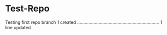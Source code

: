 # Test-Repo
Testing first repo
branch 1 created
.................................................................
1 line updated

